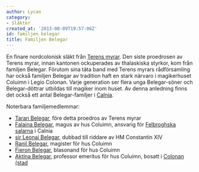 ```yaml
---
author: Lycan
category:
- Släkter
created_at: '2013-08-09T19:57:06Z'
id: familjen belegar
title: Familjen Belegar
---
```

En finare nordcolonisk släkt från [Terens myrar]. Den siste proedrosen av Terens myrar, innan kantonen ockuperades av thalaskiska styrkor, kom från familjen Belegar. Förutom sina täta band med Terens myrars rådförsamling har också familjen Belegar av tradition haft en stark närvaro i magikerhuset Coluimn i Legio Colonan. Varje generation ser flera unga Belegar-söner och Belegar-döttrar utbildas till magiker inom huset. Av denna anledning finns det också ett antal Belegar-familjer i [Calnia].

Noterbara familjemedlemmar:

-   [Taran Belegar], före detta proedros av Terens myrar
-   [Falaina Belegar], magus av hus Coluimn, ansvarig för [Felbroghska salarna] i Calnia
-   [sir Leonai Belegar], dubbad till riddare av HM Constantin XIV
-   [Ranil Belegar][Taran Belegar], magister för hus Coluimn
-   [Fieron Belegar], blasonand för hus Coluimn
-   [Aktína Belegar], professor emeritus för hus Coluimn, bosatt i [Colonan (stad]

  [Terens myrar]: Terens_myrar
  [Calnia]: Calnia
  [Taran Belegar]: Ranil_Belegar_av_Terens_myrar
  [Falaina Belegar]: Failaina_Belegar_av_Terens_myrar
  [Felbroghska salarna]: Felbroghska_salarna
  [sir Leonai Belegar]: Leonai_Belegar_av_Terens_myrar
  [Fieron Belegar]: Fieron_Belegar_av_Terens_myrar
  [Aktína Belegar]: Aktína_Belegar_av_Terens_myrar
  [Colonan (stad]: Colonan_stad